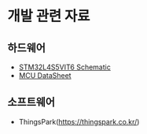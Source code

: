 # 개발 관련 자료

## 하드웨어
  - [STM32L4S5VIT6 Schematic](https://github.com/sonnonet/InhaTB/blob/main/DData/en.MB1297-L4S5VI-Schematic-E02.pdf)
  - [MCU DataSheet](https://github.com/sonnonet/InhaTB/blob/main/DData/en.DM00366449.pdf)
  
## 소프트웨어
  - ThingsPark(https://thingspark.co.kr/)


